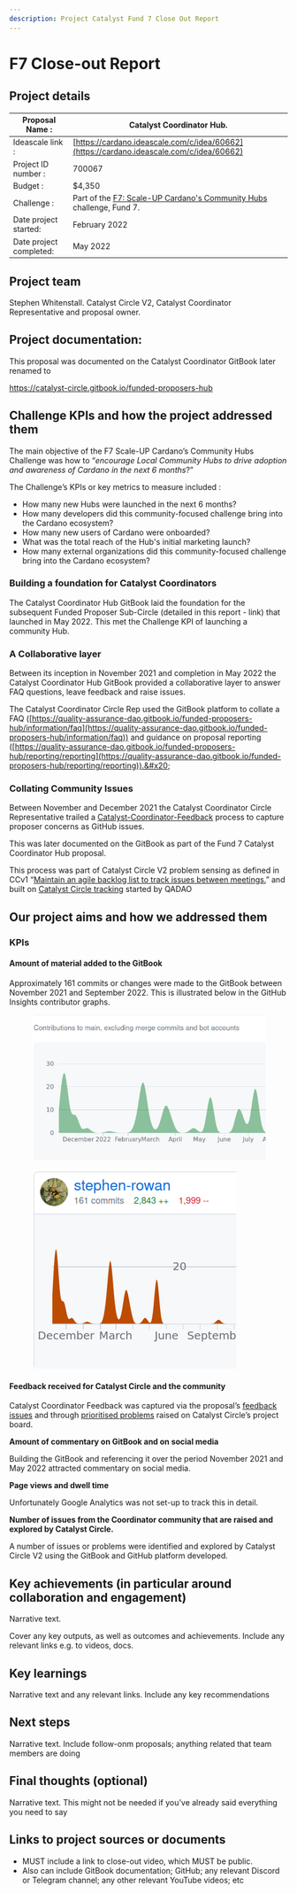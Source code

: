 ```yaml
---
description: Project Catalyst Fund 7 Close Out Report
---
```


# F7 Close-out Report

## Project details <a href="#docs-internal-guid-da7df893-7fff-f161-75ec-e48e0453af6e" id="docs-internal-guid-da7df893-7fff-f161-75ec-e48e0453af6e"></a>

| Proposal Name :          | Catalyst Coordinator Hub.                                                                                                                         |
| ------------------------ | ------------------------------------------------------------------------------------------------------------------------------------------------- |
| Ideascale link :         | [https://cardano.ideascale.com/c/idea/60662](https://cardano.ideascale.com/c/idea/60662)                                                          |
| Project ID number :      | 700067                                                                                                                                            |
| Budget :                 | $4,350                                                                                                                                            |
| Challenge :              | Part of the [F7: Scale-UP Cardano's Community Hubs](https://cardano.ideascale.com/c/campaigns/290/stage/all/ideas/unspecified) challenge, Fund 7. |
| Date project started:    | February 2022                                                                                                                                     |
| Date project completed:  | May 2022                                                                                                                                          |

## Project team <a href="#docs-internal-guid-81ce6050-7fff-a968-f766-9c8b5d5c0f71" id="docs-internal-guid-81ce6050-7fff-a968-f766-9c8b5d5c0f71"></a>

Stephen Whitenstall. Catalyst Circle V2, Catalyst Coordinator Representative and proposal owner.

## Project documentation: <a href="#docs-internal-guid-b186d99f-7fff-776d-2c56-4b22694ee3c2" id="docs-internal-guid-b186d99f-7fff-776d-2c56-4b22694ee3c2"></a>

This proposal was documented on the Catalyst Coordinator GitBook later renamed to&#x20;

https://catalyst-circle.gitbook.io/funded-proposers-hub

## Challenge KPIs and how the project addressed them

The main objective of the F7 Scale-UP Cardano’s Community Hubs Challenge was how to “_encourage Local Community Hubs to drive adoption and awareness of Cardano in the next 6 months_?”

The Challenge’s KPIs or key metrics to measure included :

* How many new Hubs were launched in the next 6 months?
* How many developers did this community-focused challenge bring into the Cardano ecosystem?
* How many new users of Cardano were onboarded?
* What was the total reach of the Hub's initial marketing launch?
* How many external organizations did this community-focused challenge bring into the Cardano ecosystem?

### Building a foundation for Catalyst Coordinators

The Catalyst Coordinator Hub GitBook laid the foundation for the subsequent Funded Proposer Sub-Circle (detailed in this report - link) that launched in May 2022. This met the Challenge KPI of launching a community Hub.

### A Collaborative layer <a href="#docs-internal-guid-a4b54e51-7fff-808f-3c4b-ff389880b8bd" id="docs-internal-guid-a4b54e51-7fff-808f-3c4b-ff389880b8bd"></a>

Between its inception in November 2021 and completion in May 2022 the Catalyst Coordinator Hub GitBook provided  a collaborative layer to answer FAQ questions, leave feedback and raise issues.&#x20;

The Catalyst Coordinator Circle Rep used the GitBook platform to collate a FAQ ([https://quality-assurance-dao.gitbook.io/funded-proposers-hub/information/faq](https://quality-assurance-dao.gitbook.io/funded-proposers-hub/information/faq)) and guidance on proposal reporting ([https://quality-assurance-dao.gitbook.io/funded-proposers-hub/reporting/reporting](https://quality-assurance-dao.gitbook.io/funded-proposers-hub/reporting/reporting)).&#x20;

### Collating Community Issues

Between November and December 2021 the Catalyst Coordinator Circle Representative trailed a [Catalyst-Coordinator-Feedback](https://github.com/Catalyst-Circle/Catalyst-Coordinator-Feedback) process to capture proposer concerns as GitHub issues.

This was later documented on the GitBook as part of the Fund 7 Catalyst Coordinator Hub proposal.

This process was part of Catalyst Circle V2 problem sensing as defined in CCv1 “[Maintain an agile backlog list to track issues between meetings.](https://catalyst-swarm.gitbook.io/catalyst-circle/background#functions)” and built on [Catalyst Circle tracking](https://catalyst-swarm.gitbook.io/catalyst-circle/activities/catalyst-circle-tracking) started by QADAO

## Our project aims and how we addressed them

### KPIs

#### Amount of material added to the GitBook

Approximately 161 commits or changes were made to the GitBook between November 2021 and September 2022. This is illustrated below in the GitHub Insights contributor graphs.&#x20;

<figure><img src="../.gitbook/assets/Screenshot from 2023-04-10 13-36-36.png" alt=""><figcaption></figcaption></figure>

<figure><img src="../.gitbook/assets/Screenshot from 2023-04-10 13-36-55.png" alt=""><figcaption></figcaption></figure>

#### Feedback received for Catalyst Circle and the community

Catalyst Coordinator Feedback was captured via the proposal’s [feedback issues](https://github.com/Catalyst-Circle/Catalyst-Coordinator-Feedback/issues) and through [prioritised problems](https://github.com/orgs/Catalyst-Circle/projects/8) raised on Catalyst Circle’s project board.

**Amount of commentary on GitBook and on social media**

Building the GitBook and referencing it over the period November 2021 and May 2022 attracted commentary on social media.&#x20;

**Page views and dwell time**

Unfortunately Google Analytics was not set-up to track this in detail.

**Number of issues from the Coordinator community that are raised and explored by Catalyst Circle.**

A number of issues or problems were identified and explored by Catalyst Circle V2 using the GitBook and GitHub platform developed.&#x20;

## Key achievements (in particular around collaboration and engagement)&#x20;

Narrative text.

Cover any key outputs, as well as outcomes and achievements. Include any relevant links e.g. to videos, docs.

## Key learnings

Narrative text and any relevant links. Include any key recommendations

## Next steps

Narrative text. Include follow-onm proposals; anything related that team members are doing

## Final thoughts (optional)

Narrative text. This might not be needed if you’ve already said everything you need to say

## Links to project sources or documents

* MUST include a link to close-out video, which MUST be public.
* Also can include GitBook documentation; GitHub; any relevant Discord or Telegram channel; any other relevant YouTube videos; etc
